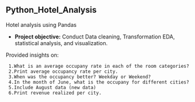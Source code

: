 ## Python_Hotel_Analysis
Hotel analysis using Pandas

- **Project objective:** 
Conduct Data cleaning, Transformation EDA, statistical analysis, and visualization.


Provided insights on:

     1.What is an average occupany rate in each of the room categories?
     2.Print average occupancy rate per city.
     3.When was the occupancy better? Weekday or Weekend?
     4.In the month of June, what is the occupany for different cities?
     5.Include August data (new data)
     6.Print revenue realized per city.
